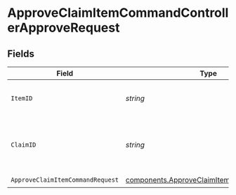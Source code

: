 # ApproveClaimItemCommandControllerApproveRequest


## Fields

| Field                                                                                                  | Type                                                                                                   | Required                                                                                               | Description                                                                                            | Example                                                                                                |
| ------------------------------------------------------------------------------------------------------ | ------------------------------------------------------------------------------------------------------ | ------------------------------------------------------------------------------------------------------ | ------------------------------------------------------------------------------------------------------ | ------------------------------------------------------------------------------------------------------ |
| `ItemID`                                                                                               | *string*                                                                                               | :heavy_check_mark:                                                                                     | Unique identifier of the claim item.                                                                   | clmitm_d7a13e937b5c4ba5bbb0705de249af23                                                                |
| `ClaimID`                                                                                              | *string*                                                                                               | :heavy_check_mark:                                                                                     | Unique identifier of the claim associated with the claim item.                                         | clm_a4e840f7986a405e8d27af2f68da137e                                                                   |
| `ApproveClaimItemCommandRequest`                                                                       | [components.ApproveClaimItemCommandRequest](../../models/components/approveclaimitemcommandrequest.md) | :heavy_check_mark:                                                                                     | N/A                                                                                                    |                                                                                                        |